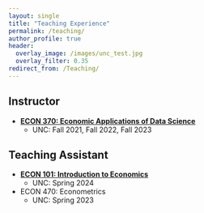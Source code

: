 ```yaml
---
layout: single
title: "Teaching Experience"
permalink: /teaching/
author_profile: true
header:
  overlay_image: /images/unc_test.jpg
  overlay_filter: 0.35
redirect_from: /Teaching/
---
```



## Instructor
- [**ECON 370: Economic Applications of Data Science**](https://alexmarsh.io/teaching/ECON370)
    - UNC: Fall 2021, Fall 2022, Fall 2023

## Teaching Assistant
- [**ECON 101: Introduction to Economics**](https://alexmarsh.io/teaching/ECON101)
    - UNC: Spring 2024
- ECON 470: Econometrics
    - UNC: Spring 2023

